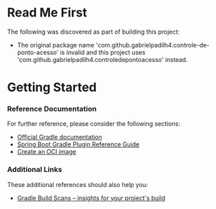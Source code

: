 # Read Me First
The following was discovered as part of building this project:

* The original package name 'com.github.gabrielpadilh4.controle-de-ponto-acesso' is invalid and this project uses 'com.github.gabrielpadilh4.controledepontoacesso' instead.

# Getting Started

### Reference Documentation
For further reference, please consider the following sections:

* [Official Gradle documentation](https://docs.gradle.org)
* [Spring Boot Gradle Plugin Reference Guide](https://docs.spring.io/spring-boot/docs/2.5.2/gradle-plugin/reference/html/)
* [Create an OCI image](https://docs.spring.io/spring-boot/docs/2.5.2/gradle-plugin/reference/html/#build-image)

### Additional Links
These additional references should also help you:

* [Gradle Build Scans – insights for your project's build](https://scans.gradle.com#gradle)

